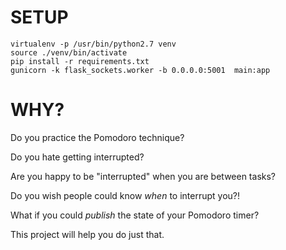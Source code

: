 SETUP
=====================
```
virtualenv -p /usr/bin/python2.7 venv
source ./venv/bin/activate
pip install -r requirements.txt
gunicorn -k flask_sockets.worker -b 0.0.0.0:5001  main:app
```
WHY?
=====================
Do you practice the Pomodoro technique?

Do you hate getting interrupted?

Are you happy to be "interrupted" when you are between tasks?

Do you wish people could know *when* to interrupt you?!

What if you could *publish* the state of your Pomodoro timer?

This project will help you do just that.
